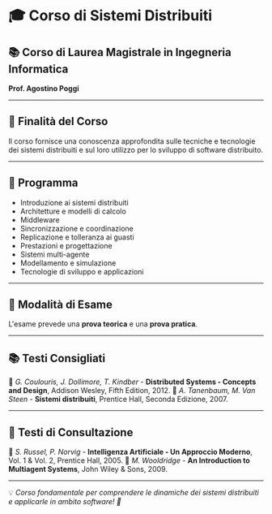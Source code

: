 # 🎓 Corso di Sistemi Distribuiti

## 📚 Corso di Laurea Magistrale in Ingegneria Informatica
**Prof. Agostino Poggi**

---

## 🎯 Finalità del Corso
Il corso fornisce una conoscenza approfondita sulle tecniche e tecnologie dei sistemi distribuiti e sul loro utilizzo per lo sviluppo di software distribuito.

---

## 📖 Programma
- Introduzione ai sistemi distribuiti
- Architetture e modelli di calcolo
- Middleware
- Sincronizzazione e coordinazione
- Replicazione e tolleranza ai guasti
- Prestazioni e progettazione
- Sistemi multi-agente
- Modellamento e simulazione
- Tecnologie di sviluppo e applicazioni

---

## 📝 Modalità di Esame
L'esame prevede una **prova teorica** e una **prova pratica**.

---

## 📚 Testi Consigliati
📖 *G. Coulouris, J. Dollimore, T. Kindber* - **Distributed Systems - Concepts and Design**, Addison Wesley, Fifth Edition, 2012.
📖 *A. Tanenbaum, M. Van Steen* - **Sistemi distribuiti**, Prentice Hall, Seconda Edizione, 2007.

---

## 📖 Testi di Consultazione
📖 *S. Russel, P. Norvig* - **Intelligenza Artificiale - Un Approccio Moderno**, Vol. 1 & Vol. 2, Prentice Hall, 2005.
📖 *M. Wooldridge* - **An Introduction to Multiagent Systems**, John Wiley & Sons, 2009.

---

💡 *Corso fondamentale per comprendere le dinamiche dei sistemi distribuiti e applicarle in ambito software! 🚀*
